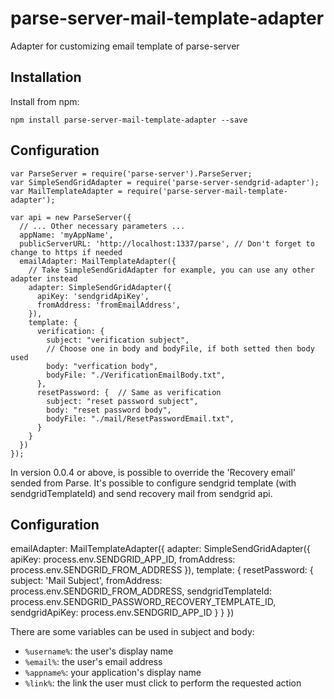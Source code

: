 # parse-server-mail-template-adapter
Adapter for customizing email template of parse-server

## Installation

Install from npm:
    
    npm install parse-server-mail-template-adapter --save
    

## Configuration
    var ParseServer = require('parse-server').ParseServer;
    var SimpleSendGridAdapter = require('parse-server-sendgrid-adapter');
    var MailTemplateAdapter = require('parse-server-mail-template-adapter');

    var api = new ParseServer({
      // ... Other necessary parameters ...
      appName: 'myAppName',
      publicServerURL: 'http://localhost:1337/parse', // Don't forget to change to https if needed
      emailAdapter: MailTemplateAdapter({
        // Take SimpleSendGridAdapter for example, you can use any other adapter instead
        adapter: SimpleSendGridAdapter({
          apiKey: 'sendgridApiKey',
          fromAddress: 'fromEmailAddress',
        }),
        template: {
          verification: {
            subject: "verification subject",
            // Choose one in body and bodyFile, if both setted then body used
            body: "verfication body", 
            bodyFile: "./VerificationEmailBody.txt",
          },
          resetPassword: {  // Same as verification
            subject: "reset password subject",
            body: "reset password body",
            bodyFile: "./mail/ResetPasswordEmail.txt",
          }
        }
      })
    });

In version 0.0.4 or above, is possible to override the 'Recovery email' sended from Parse. It's possible to configure sendgrid template (with sendgridTemplateId) and send recovery mail from sendgrid api.

## Configuration
emailAdapter: MailTemplateAdapter({
    adapter: SimpleSendGridAdapter({
      apiKey: process.env.SENDGRID_APP_ID,
      fromAddress: process.env.SENDGRID_FROM_ADDRESS
    }),
    template: {
      resetPassword: {
        subject: 'Mail Subject',
        fromAddress: process.env.SENDGRID_FROM_ADDRESS,
        sendgridTemplateId: process.env.SENDGRID_PASSWORD_RECOVERY_TEMPLATE_ID,
        sendgridApiKey: process.env.SENDGRID_APP_ID
      }
    }
  })

There are some variables can be used in subject and body:

- `%username%`: the user's display name
- `%email%`: the user's email address
- `%appname%`: your application's display name
- `%link%`: the link the user must click to perform the requested action



